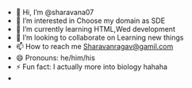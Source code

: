 - 👋 Hi, I’m @sharavana07
- 👀 I’m interested in Choose my domain as SDE
- 🌱 I’m currently learning HTML,Wed development
- 💞️ I’m looking to collaborate on Learning new things
- 📫 How to reach me Sharavanragav@gamil.com
- 😄 Pronouns: he/him/his
- ⚡ Fun fact: I actually more into biology hahaha
- 

<!---
sharavana07/sharavana07 is a ✨ special ✨ repository because its `README.md` (this file) appears on your GitHub profile.
You can click the Preview link to take a look at your changes.
--->
